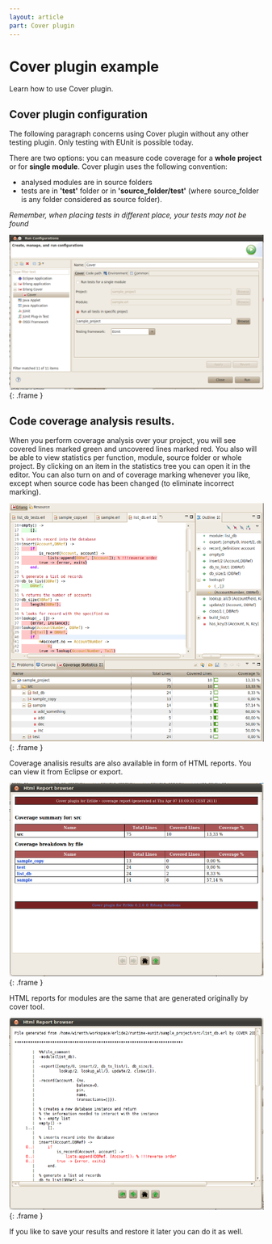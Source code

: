 ```yaml
---
layout: article
part: Cover plugin
---
```


# Cover plugin example

Learn how to use Cover plugin.

## Cover plugin configuration

The following paragraph concerns using Cover plugin without any other testing plugin. Only testing with EUnit is possible today.

There are two options: you can measure code coverage for a **whole project** or for **single module**. Cover plugin uses the following convention:

*  analysed modules are in source folders
*  tests are in **'test'** folder or in **'source_folder/test'** (where source_folder is any folder considered as source folder). 

_Remember, when placing tests in different place, your tests may not be found_

!["Launch" dialog](images/launch.png){: .frame }

## Code coverage analysis results.

When you perform coverage analysis over your project, you will see covered lines marked green and uncovered lines marked red. You also will be able to view statistics per function, module, source folder or whole project. By clicking on an item in the statistics tree you can open it in the editor. You can also turn on and of coverage marking whenever you like, except when source code has been changed (to eliminate incorrect marking).

![editor](images/editor.png){: .frame }

Coverage analisis results are also available in form of HTML reports. You can view it from Eclipse or export.

![HTML report](images/htmlReport1.png){: .frame }

HTML reports for modules are the same that are generated originally by cover tool.

![HTML report](images/htmlReport2.png){: .frame }

If you like to save your results and restore it later you can do it as well. 
